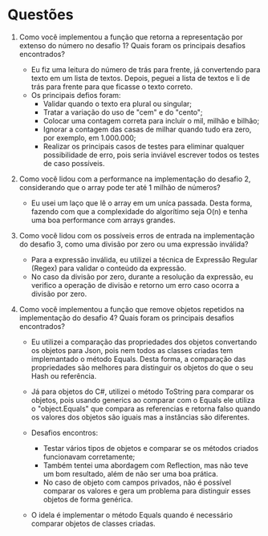 # Questões
1. Como você implementou a função que retorna a representação por extenso do número no desafio 1? Quais foram os principais desafios encontrados?
	- Eu fiz uma leitura do número de trás para frente, já convertendo para texto em um lista de textos. Depois, peguei a lista de textos e li de trás para frente para que ficasse o texto correto.
	- Os principais defios foram:
		- Validar quando o texto era plural ou singular;
		- Tratar a variação do uso de "cem" e do "cento"; 
		- Colocar uma contagem correta para incluir o mil, milhão e bilhão;
		- Ignorar a contagem das casas de milhar quando tudo era zero, por exemplo, em 1.000.000;
		- Realizar os principais casos de testes para eliminar qualquer possibilidade de erro, pois seria inviável escrever todos os testes de caso possíveis.

2. Como você lidou com a performance na implementação do desafio 2, considerando que o array pode ter até 1 milhão de números?
	- Eu usei um laço que lê o array em um uníca passada. Desta forma, fazendo com que a complexidade do algorítimo seja O(n) e tenha uma boa performance com arrays grandes.

3. Como você lidou com os possíveis erros de entrada na implementação do desafio 3, como uma divisão por zero ou uma expressão inválida?
	- Para a expressão inválida, eu utilizei a técnica de Expressão Regular (Regex) para validar o conteúdo da expressão.
	- No caso da divisão por zero, durante a resolução da expressão, eu verifico a operação de divisão e retorno um erro caso ocorra a divisão por zero.

4. Como você implementou a função que remove objetos repetidos na implementação do desafio 4? Quais foram os principais desafios encontrados?
	- Eu utilizei a comparação das propriedades dos objetos convertando os objetos para Json, pois nem todos as classes criadas tem implemantado o método Equals. Desta forma, a comparação das propriedades são melhores para distinguir os objetos do que o seu Hash ou referência.
	- Já para objetos do C#, utilizei o método ToString para comparar os objetos, pois usando generics ao comparar com o Equals ele utiliza o "object.Equals" que compara as referencias e retorna falso quando os valores dos objetos são iguais mas a instâncias são diferentes.
	
	- Desafios encontros:
		- Testar vários tipos de objetos e comparar se os métodos criados funcionavam corretamente;
		- Também tentei uma abordagem com Reflection, mas não teve um bom resultado, além de não ser uma boa prática.
		- No caso de objeto com campos privados, não é possível comparar os valores e gera um problema para distinguir esses objetos de forma genérica.
	
	- O idela é implementar o método Equals quando é necessário comparar objetos de classes criadas.
	